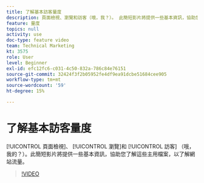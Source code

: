 ```yaml
---
title: 了解基本訪客量度
description: 頁面檢視、瀏覽和訪客（哦，我？）。 此簡短影片將提供一些基本資訊，協助您了解這些主用檔案，以了解網站流量。
feature: 量度
topics: null
activity: use
doc-type: feature video
team: Technical Marketing
kt: 3575
role: User
level: Beginner
exl-id: efc12fc6-c031-4c50-832a-786c84e76151
source-git-commit: 32424f3f2b05952fe4df9ea91dcbe51684cee905
workflow-type: tm+mt
source-wordcount: '59'
ht-degree: 15%

---
```


# 了解基本訪客量度

[!UICONTROL 頁面檢視]、 [!UICONTROL 瀏覽]和 [!UICONTROL 訪客] （哦，我的？）。此簡短影片將提供一些基本資訊，協助您了解這些主用檔案，以了解網站流量。

>[!VIDEO](https://video.tv.adobe.com/v/28774/?quality=12)
